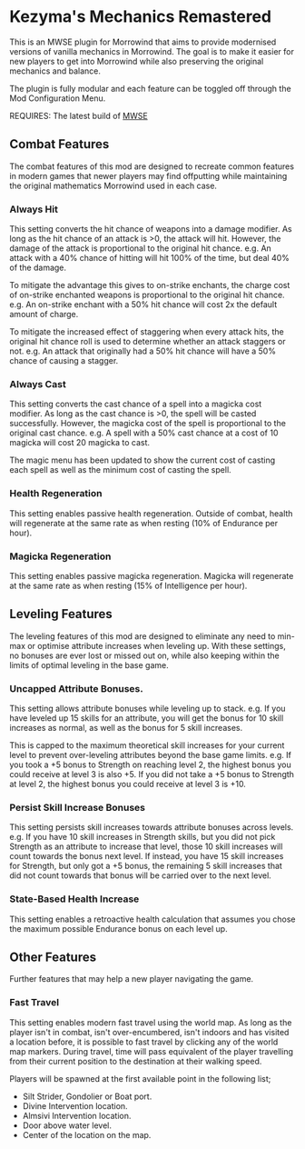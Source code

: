 # Kezyma's Mechanics Remastered
This is an MWSE plugin for Morrowind that aims to provide modernised versions of vanilla mechanics in Morrowind. The goal is to make it easier for new players to get into Morrowind while also preserving the original mechanics and balance.

The plugin is fully modular and each feature can be toggled off through the Mod Configuration Menu.

REQUIRES: The latest build of [MWSE](https://github.com/MWSE/MWSE/releases)


## Combat Features
The combat features of this mod are designed to recreate common features in modern games that newer players may find offputting while maintaining the original mathematics Morrowind used in each case.

### Always Hit
This setting converts the hit chance of weapons into a damage modifier. As long as the hit chance of an attack is >0, the attack will hit. However, the damage of the attack is proportional to the original hit chance.
e.g. An attack with a 40% chance of hitting will hit 100% of the time, but deal 40% of the damage.

To mitigate the advantage this gives to on-strike enchants, the charge cost of on-strike enchanted weapons is proportional to the original hit chance.
e.g. An on-strike enchant with a 50% hit chance will cost 2x the default amount of charge.

To mitigate the increased effect of staggering when every attack hits, the original hit chance roll is used to determine whether an attack staggers or not.
e.g. An attack that originally had a 50% hit chance will have a 50% chance of causing a stagger.

### Always Cast
This setting converts the cast chance of a spell into a magicka cost modifier. As long as the cast chance is >0, the spell will be casted successfully. However, the magicka cost of the spell is proportional to the original cast chance.
e.g. A spell with a 50% cast chance at a cost of 10 magicka will cost 20 magicka to cast.

The magic menu has been updated to show the current cost of casting each spell as well as the minimum cost of casting the spell.

### Health Regeneration
This setting enables passive health regeneration. Outside of combat, health will regenerate at the same rate as when resting (10% of Endurance per hour).

### Magicka Regeneration
This setting enables passive magicka regeneration. Magicka will regenerate at the same rate as when resting (15% of Intelligence per hour).

## Leveling Features
The leveling features of this mod are designed to eliminate any need to min-max or optimise attribute increases when leveling up. With these settings, no bonuses are ever lost or missed out on, while also keeping within the limits of optimal leveling in the base game. 

### Uncapped Attribute Bonuses.
This setting allows attribute bonuses while leveling up to stack.
e.g. If you have leveled up 15 skills for an attribute, you will get the bonus for 10 skill increases as normal, as well as the bonus for 5 skill increases.

This is capped to the maximum theoretical skill increases for your current level to prevent over-leveling attributes beyond the base game limits.
e.g. If you took a +5 bonus to Strength on reaching level 2, the highest bonus you could receive at level 3 is also +5. If you did not take a +5 bonus to Strength at level 2, the highest bonus you could receive at level 3 is +10.

### Persist Skill Increase Bonuses
This setting persists skill increases towards attribute bonuses across levels.
e.g. If you have 10 skill increases in Strength skills, but you did not pick Strength as an attribute to increase that level, those 10 skill increases will count towards the bonus next level. If instead, you have 15 skill increases for Strength, but only got a +5 bonus, the remaining 5 skill increases that did not count towards that bonus will be carried over to the next level.

### State-Based Health Increase
This setting enables a retroactive health calculation that assumes you chose the maximum possible Endurance bonus on each level up. 

## Other Features
Further features that may help a new player navigating the game.

### Fast Travel
This setting enables modern fast travel using the world map. 
As long as the player isn't in combat, isn't over-encumbered, isn't indoors and has visited a location before, it is possible to fast travel by clicking any of the world map markers.
During travel, time will pass equivalent of the player travelling from their current position to the destination at their walking speed.

Players will be spawned at the first available point in the following list;
- Silt Strider, Gondolier or Boat port.
- Divine Intervention location.
- Almsivi Intervention location.
- Door above water level.
- Center of the location on the map.